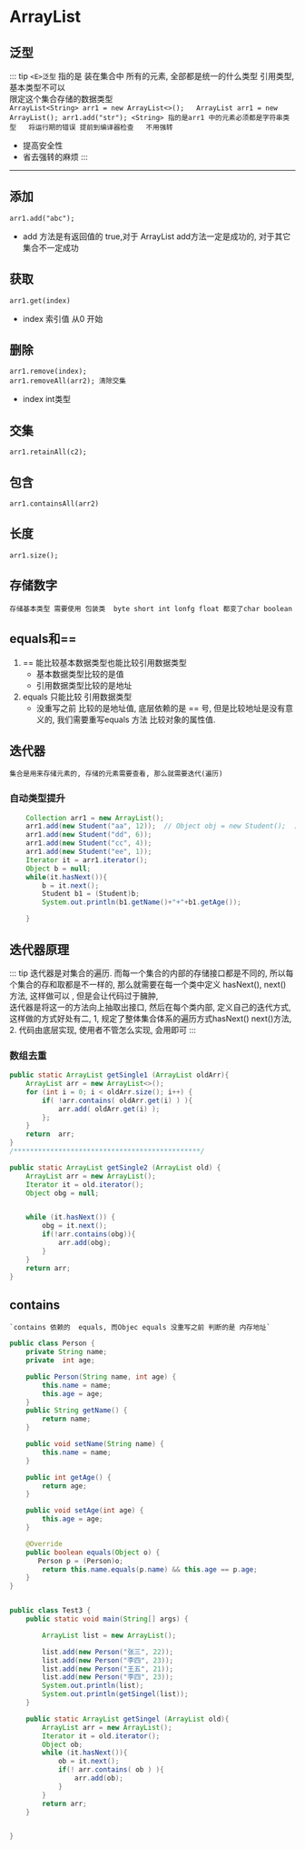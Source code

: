 # ArrayList

## 泛型
::: tip
`<E>泛型`
指的是 装在集合中 所有的元素, 全部都是统一的什么类型 引用类型, 基本类型不可以<br>
限定这个集合存储的数据类型  
`ArrayList<String> arr1 = new ArrayList<>();  
 ArrayList arr1 = new ArrayList();
 arr1.add("str");
 <String> 指的是arr1 中的元素必须都是字符串类型  
 将运行期的错误 提前到编译器检查  
 不用强转
`
 - 提高安全性
 - 省去强转的麻烦
:::
---
## 添加
`arr1.add("abc");`
* add 方法是有返回值的  true,对于 ArrayList add方法一定是成功的, 对于其它集合不一定成功
## 获取
`arr1.get(index)`
* index 索引值 从0 开始
## 删除
`arr1.remove(index);`  
`arr1.removeAll(arr2); 清除交集`
* index int类型
## 交集
`arr1.retainAll(c2);`
## 包含
`arr1.containsAll(arr2)`
## 长度
 `arr1.size();`
## 存储数字
`存储基本类型 需要使用 包装类  byte short int lonfg float 都变了char boolean `
## equals和==
 1. == 能比较基本数据类型也能比较引用数据类型
    - 基本数据类型比较的是值
    - 引用数据类型比较的是地址
 2. equals 只能比较 引用数据类型
    - 没重写之前 比较的是地址值, 底层依赖的是 == 号, 但是比较地址是没有意义的, 我们需要重写equals 方法 比较对象的属性值.
## 迭代器
`集合是用来存储元素的, 存储的元素需要查看, 那么就需要迭代(遍历)`
### 自动类型提升

````java
    Collection arr1 = new ArrayList();
    arr1.add(new Student("aa", 12));  // Object obj = new Student();  自动提升为object 
    arr1.add(new Student("dd", 6));
    arr1.add(new Student("cc", 4));
    arr1.add(new Student("ee", 1));
    Iterator it = arr1.iterator();
    Object b = null;
    while(it.hasNext()){
        b = it.next();
        Student b1 = (Student)b;
        System.out.println(b1.getName()+"+"+b1.getAge());

    }
````
## 迭代器原理
::: tip
 迭代器是对集合的遍历. 而每一个集合的内部的存储接口都是不同的, 所以每个集合的存和取都是不一样的, 那么就需要在每一个类中定义 hasNext(), next() 方法, 这样做可以 , 但是会让代码过于臃肿,  
 迭代器是将这一的方法向上抽取出接口, 然后在每个类内部, 定义自己的迭代方式, 这样做的方式好处有二, 1, 规定了整体集合体系的遍历方式hasNext() next()方法, 2. 代码由底层实现, 使用者不管怎么实现, 会用即可
:::
### 数组去重

```` java
public static ArrayList getSingle1 (ArrayList oldArr){
    ArrayList arr = new ArrayList<>();
    for (int i = 0; i < oldArr.size(); i++) {
        if( !arr.contains( oldArr.get(i) ) ){
            arr.add( oldArr.get(i) );
        };
    }
    return  arr;
}
/**********************************************/

public static ArrayList getSingle2 (ArrayList old) {
    ArrayList arr = new ArrayList();
    Iterator it = old.iterator();
    Object obg = null;


    while (it.hasNext()) {
        obg = it.next();
        if(!arr.contains(obg)){
            arr.add(obg);
        }
    }
    return arr;
}


````
## contains 
    `contains 依赖的  equals, 而Objec equals 没重写之前 判断的是 内存地址`
```` java {25,26,27,28,29,30}
public class Person {
    private String name;
    private  int age;

    public Person(String name, int age) {
        this.name = name;
        this.age = age;
    }
    public String getName() {
        return name;
    }

    public void setName(String name) {
        this.name = name;
    }

    public int getAge() {
        return age;
    }

    public void setAge(int age) {
        this.age = age;
    }

    @Override
    public boolean equals(Object o) {
       Person p = (Person)o;
        return this.name.equals(p.name) && this.age == p.age;
    }
}


public class Test3 {
    public static void main(String[] args) {

        ArrayList list = new ArrayList();

        list.add(new Person("张三", 22));
        list.add(new Person("李四", 23));
        list.add(new Person("王五", 21));
        list.add(new Person("李四", 23));
        System.out.println(list);
        System.out.println(getSingel(list));
    }

    public static ArrayList getSingel (ArrayList old){
        ArrayList arr = new ArrayList();
        Iterator it = old.iterator();
        Object ob;
        while (it.hasNext()){
            ob = it.next();
            if(! arr.contains( ob ) ){
                arr.add(ob);
            }
        }
        return arr;
    }


}
````


